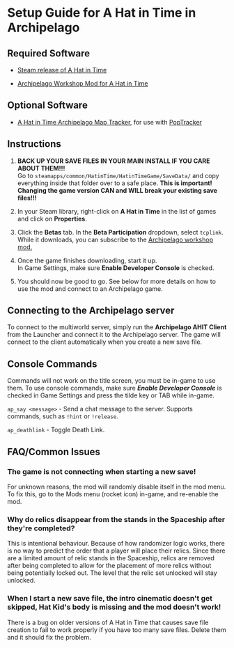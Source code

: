# Setup Guide for A Hat in Time in Archipelago

## Required Software
- [Steam release of A Hat in Time](https://store.steampowered.com/app/253230/A_Hat_in_Time/)

- [Archipelago Workshop Mod for A Hat in Time](https://steamcommunity.com/sharedfiles/filedetails/?id=3026842601)


## Optional Software
- [A Hat in Time Archipelago Map Tracker](https://github.com/Mysteryem/ahit-poptracker/releases), for use with [PopTracker](https://github.com/black-sliver/PopTracker/releases)


## Instructions

1. **BACK UP YOUR SAVE FILES IN YOUR MAIN INSTALL IF YOU CARE ABOUT THEM!!!**  
   Go to `steamapps/common/HatinTime/HatinTimeGame/SaveData/` and copy everything inside that folder over to a safe place.
   **This is important! Changing the game version CAN and WILL break your existing save files!!!**


2. In your Steam library, right-click on **A Hat in Time** in the list of games and click on **Properties**.


3. Click the **Betas** tab. In the **Beta Participation** dropdown, select `tcplink`.   
While it downloads, you can subscribe to the [Archipelago workshop mod.]((https://steamcommunity.com/sharedfiles/filedetails/?id=3026842601))


4. Once the game finishes downloading, start it up.   
In Game Settings, make sure **Enable Developer Console** is checked.


5. You should now be good to go. See below for more details on how to use the mod and connect to an Archipelago game.


## Connecting to the Archipelago server

To connect to the multiworld server, simply run the **Archipelago AHIT Client** from the Launcher
and connect it to the Archipelago server. 
The game will connect to the client automatically when you create a new save file.


## Console Commands

Commands will not work on the title screen, you must be in-game to use them. To use console commands, 
make sure ***Enable Developer Console*** is checked in Game Settings and press the tilde key or TAB while in-game.

`ap_say <message>` - Send a chat message to the server. Supports commands, such as `!hint` or `!release`.

`ap_deathlink` - Toggle Death Link.


## FAQ/Common Issues

### The game is not connecting when starting a new save!
For unknown reasons, the mod will randomly disable itself in the mod menu. To fix this, go to the Mods menu 
(rocket icon) in-game, and re-enable the mod.

### Why do relics disappear from the stands in the Spaceship after they're completed?
This is intentional behaviour. Because of how randomizer logic works, there is no way to predict the order that 
a player will place their relics. Since there are a limited amount of relic stands in the Spaceship, relics are removed 
after being completed to allow for the placement of more relics without being potentially locked out. 
The level that the relic set unlocked will stay unlocked.

### When I start a new save file, the intro cinematic doesn't get skipped, Hat Kid's body is missing and the mod doesn't work!
There is a bug on older versions of A Hat in Time that causes save file creation to fail to work properly 
if you have too many save files. Delete them and it should fix the problem.